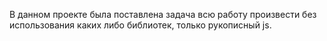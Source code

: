 В данном проекте была поставлена задача всю работу произвести без использования каких либо библиотек, только рукописный js.
